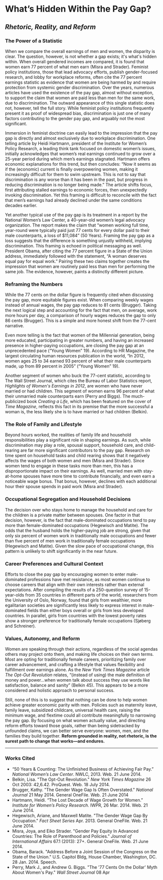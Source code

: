 # What’s Hidden Within the Pay Gap?  
## *Rhetoric, Reality, and Reform*

### The Power of a Statistic  
When we compare the overall earnings of men and women, the disparity is clear. The question, however, is not whether a gap exists; it's what's hidden within. When overall gendered incomes are compared, it is found that women earn 77 percent of what men earn (Misra and Strader). Feminist policy institutions, those that lead advocacy efforts, publish gender-focused research, and lobby for workplace reforms, often cite the 77 percent earnings statistic as evidence that women are being harmed by and require protection from systemic gender discrimination. Over the years, numerous articles have used the existence of the pay gap, almost without exception, to support the claim that women are paid less than men for the same work, due to discrimination. The outward appearance of this single statistic does not, however, tell the full story. While feminist policy institutions frequently present it as proof of widespread bias, discrimination is just one of many factors contributing to the gender pay gap, and arguably not the most significant.

Immersion in feminist doctrine can easily lead to the impression that the pay gap is directly and almost exclusively due to workplace discrimination. One telling article by Heidi Hartmann, president of the Institute for Women’s Policy Research, a leading think tank focused on domestic women’s issues, initially acknowledges that women’s real earnings continued to grow over a 25-year period during which men’s earnings stagnated. Hartmann offers economic explanations for this trend, but then concludes: “Now it seems as if the (economic) current is finally overpowering women, making it increasingly difficult for them to swim upstream. This is not to say that discrimination is any worse than it has been in the past, but progress in reducing discrimination is no longer being made.” The article shifts focus, first attributing stalled earnings to economic forces, then unexpectedly invoking discrimination. Yet this framing is difficult to reconcile with the fact that men’s earnings had already declined under the same conditions decades earlier.

Yet another typical use of the pay gap is its treatment in a report by the National Women’s Law Center, a 40-year-old women’s legal advocacy organization. The report makes the claim that “women working full time, year-round were typically paid just 77 cents for every dollar paid to their male counterparts, a loss of $11,084” (50 Years). Framing the pay gap as a loss suggests that the difference is something unjustly withheld, implying discrimination. This framing is echoed in political messaging as well. President Obama, after citing the 77 percent figure in a State of the Union address, immediately followed with the statement, “A woman deserves equal pay for equal work.” Pairing these two claims together creates the impression that women are routinely paid less than men for performing the same job. The evidence, however, paints a distinctly different picture.

### Reframing the Numbers  
While the 77 cents on the dollar figure is frequently cited when discussing the pay gap, more equitable figures exist. When comparing weekly wages instead of annual wages, the pay gap reduces to 81 cents (Brugger). Taking the next logical step and accounting for the fact that men, on average, work more hours per day, a comparison of hourly wages reduces the gap to only 86 cents (Brugger). This is a simple and more honest shift from the 77-cent narrative.

Even more telling is the fact that women of the Millennial generation, being more educated, participating in greater numbers, and having an increased presence in higher-paying occupations, are closing the pay gap at an unprecedented pace (“Young Women” 19). According to HR Magazine, the largest circulating human resources publication in the world, “In 2012, women ages 25 to 34 earned 93 percent of what their male counterparts made, up from 89 percent in 2005” (“Young Women” 19).

Another segment of women who buck the 77-cent statistic, according to The Wall Street Journal, which cites the Bureau of Labor Statistics report, *Highlights of Women's Earnings in 2012*, are women who have never married or had children. This segment of women earns 96 percent of what their unmarried male counterparts earn (Perry and Biggs). The much-publicized book *Creating a Life*, which has been featured on the cover of *Time Magazine*, reflects this fact in its premise that the more successful a woman is, the less likely she is to have married or had children (Belkin).

### The Role of Family and Lifestyle  
Beyond hours worked, the realities of family life and household responsibilities play a significant role in shaping earnings. As such, while discrimination may play a role, spousal support, household care, and child-rearing are far more significant contributors to the pay gap. Research on time spent on household tasks and child rearing shows that it negatively affects the wages of both women and men (Misra and Strader). Since women tend to engage in these tasks more than men, this has a disproportionate impact on their earnings. As well, married men with stay-at-home spouses have more time to contribute financially, and even earn a noticeable wage bonus. That bonus, however, declines with each additional hour their spouse spends in paid work (Misra and Strader).

### Occupational Segregation and Household Decisions  
The decision over who stays home to manage the household and care for the children is a private matter between spouses. One factor in that decision, however, is the fact that male-dominated occupations tend to pay more than female-dominated occupations (Hegewisch and Matite). The odds that the husband holds the higher-paying job are strong, given that only six percent of women work in traditionally male occupations and fewer than five percent of men work in traditionally female occupations (Hegewisch and Matite). Given the slow pace of occupational change, this pattern is unlikely to shift significantly in the near future.

### Career Preferences and Cultural Context  
Efforts to close the pay gap by encouraging women to enter male-dominated professions have met resistance, as most women continue to choose careers that align with their own interests rather than external expectations. After compiling the results of a 250-question survey of 15-year-olds from 35 countries in different parts of the world, researchers from the University of Oslo, Norway, found that girls from wealthier, more egalitarian societies are significantly less likely to express interest in male-dominated fields than either boys overall or girls from less developed countries. In parallel, girls from countries with the lowest poverty rates show a stronger preference for traditionally female occupations (Sjøberg and Schreiner).

### Values, Autonomy, and Reform  
Women are speaking through their actions, regardless of the social agendas others may project onto them, and making life choices on their own terms. Most are opting for traditionally female careers, prioritizing family over career advancement, and crafting a lifestyle that values flexibility and fulfillment over earnings alone. As the *New York Times Magazine* article *The Opt-Out Revolution* relates, “(instead of using) the male definition of money and power...when women talk about success they use words like satisfaction, balance and sanity” (Belkin 45). This appears to be a more considered and holistic approach to personal success.

Still, none of this is to suggest that nothing can be done to help women achieve greater economic parity with men. Policies such as maternity leave, family leave, subsidized childcare, universal health care, raising the minimum wage, and flextime could all contribute meaningfully to narrowing the pay gap. By focusing on what women actually value, and directing reform efforts toward those goals, rather than being sidetracked by unfounded claims, we can better serve everyone: women, men, and the families they build together. **Reform grounded in reality, not rhetoric, is the surest path to change that works—and endures.**

---

### Works Cited  
- “50 Years & Counting: The Unfinished Business of Achieving Fair Pay.” *National Women’s Law Center*. NWLC, 2013. Web. 21 June 2014.  
- Belkin, Lisa. "The Opt-Out Revolution." *New York Times Magazine* 26 Oct 2003: 42,6.42. ProQuest. Web. 18 July 2014.  
- Brugger, Kathy. "The Gender Wage Gap Is Often Overstated." *National Journal* 21 May 2014. General OneFile. Web. 21 June 2014  
- Hartmann, Heidi. “The Lost Decade of Wage Growth for Women.” *Institute for Women’s Policy Research*. IWPR, 26 Mar. 2014. Web. 21 June 2014.  
- Hegewisch, Ariane, and Maxwell Matite. "The Gender Wage Gap By Occupation." *Fact Sheet Series* Apr. 2013. General OneFile. Web. 21 June 2014.  
- Misra, Joya, and Eiko Strader. "Gender Pay Equity In Advanced Countries: The Role of Parenthood and Policies." *Journal of International Affairs* 67.1 (2013): 27+. General OneFile. Web. 21 June 2014.  
- Obama, Barack. "Address Before a Joint Session of the Congress on the State of the Union." U.S. Capitol Bldg, House Chamber, Washington, DC. 28 Jan. 2014. Speech.  
- Perry, Mark J., and Andrew G. Biggs. "The '77 Cents On the Dollar' Myth About Women's Pay." *Wall Street Journal* 08 Apr

